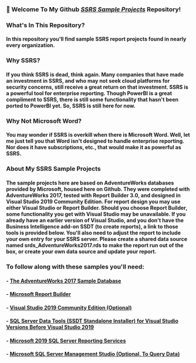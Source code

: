 ### 👋  Welcome To My Github <a href="https://github.com/curtild/SSRS-Projects/"><em>SSRS Sample Projects</em></a> Repository!

### What's In This Repository?
#### In this repository you'll find sample SSRS report projects found in nearly every organization. 

### Why SSRS?
#### If you think SSRS is dead, think again. Many companies that have made an investment in SSRS, and who may not seek cloud platforms for security concerns, still receive a great return on that investment. SSRS is a powerful tool for enterprise reporting. Though PowerBI is a great compliment to SSRS, there is still some functionality that hasn't been ported to PowerBI yet. So, SSRS is still here for now.

### Why Not Microsoft Word?
#### You may wonder if SSRS is overkill when there is Microsoft Word. Well, let me just tell you that Word isn't designed to handle enterprise reporting. Nor does it have subscriptions, etc., that would make it as powerful as SSRS.

### About My SSRS Sample Projects
#### The sample projects here are based on AdventureWorks databases provided by Microsoft, housed here on Github. They were completed with AdventureWorks 2017, tested with Report Builder 3.0, and designed in Visual Studio 2019 Community Edition. For report design you may use either Visual Studio or Report Builder. Should you choose Report Builder, some functionality you get with Visual Studio may be unavailable. If you already have an earlier version of Visual Studio, and you don't have the Business Intelligence add-on SSDT (to create reports), a link to those tools is provided below. You'll also need to adjust the report to include your own entry for your SSRS server. Please create a shared data source named srds_AdventureWorks2017.rds to make the report run out of the box, or create your own data source and update your report.

### To follow along with these samples you'll need:
#### - <a href="https://github.com/Microsoft/sql-server-samples/releases/tag/adventureworks">The AdventureWorks 2017 Sample Database</a>
#### - <a href="https://www.microsoft.com/en-us/download/details.aspx?id=53613#:~:text=Report%20Builder%20provides%20data%20visualizations,create%20reports%20and%20shared%20datasets.">Microsoft Report Builder</a>
#### - <a href="https://visualstudio.microsoft.com/downloads/">Visual Studio 2019 Community Edition (Optional)</a>
#### - <a href="https://docs.microsoft.com/en-us/sql/ssdt/download-sql-server-data-tools-ssdt?view=sql-server-ver15#ssdt-for-vs-2017-standalone-installer">SQL Server Data Tools (SSDT Standalone Installer) for Visual Studio Versions Before Visual Studio 2019</a>
#### - <a href="https://www.microsoft.com/en-us/download/details.aspx?id=100122">Microsoft 2019 SQL Server Reporting Services</a>
#### - <a href="https://docs.microsoft.com/en-us/sql/ssms/download-sql-server-management-studio-ssms?view=sql-server-ver15">Microsoft SQL Server Management Studio (Optional, To Query Data)</a>
